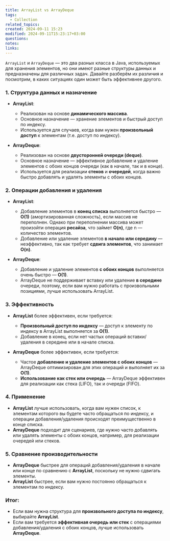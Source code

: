 ```yaml
---
title: ArrayList vs ArrayDeque
tags:
  - Collection
related_topics: 
created: 2024-09-11 15:23
modified: 2024-09-11T15:23:17+03:00
questions: 
notes: 
links: 
---
```

`ArrayList` и `ArrayDeque` — это два разных класса в Java, используемых для хранения элементов, но они имеют разные структуры данных и предназначены для различных задач. Давайте разберём их различия и посмотрим, в каких ситуациях один может быть эффективнее другого.

### 1. **Структура данных и назначение**

- **ArrayList**:
    
    - Реализован на основе **динамического массива**.
    - Основное назначение — хранение элементов и быстрый доступ по индексу.
    - Используется для случаев, когда вам нужен **произвольный доступ** к элементам (т.е. доступ по индексу).
- **ArrayDeque**:
    
    - Реализован на основе **двусторонней очереди (deque)**.
    - Основное назначение — эффективное добавление и удаление элементов с обоих концов очереди (как в начале, так и в конце).
    - Используется для реализации **стеков** и **очередей**, когда важно быстро добавлять и удалять элементы с обоих концов.

### 2. **Операции добавления и удаления**

- **ArrayList**:
    
    - Добавление элементов в **конец списка** выполняется быстро — **O(1)** (амортизированная сложность), если массив не переполнен. Однако при переполнении массива может произойти операция **ресайза**, что займет **O(n)**, где n — количество элементов.
    - Добавление или удаление элементов **в начало или середину** — неэффективно, так как требует **сдвига элементов**, что занимает **O(n)**.
- **ArrayDeque**:
    
    - Добавление и удаление элементов **с обоих концов** выполняется очень быстро — **O(1)**.
    - ArrayDeque не поддерживает вставку или удаление **в середине** очереди, поэтому, если вам нужно работать с произвольными позициями, лучше использовать ArrayList.

### 3. **Эффективность**

- **ArrayList** более эффективен, если требуется:
    
    - **Произвольный доступ по индексу** — доступ к элементу по индексу в ArrayList выполняется за **O(1)**.
    - Добавление в конец, если нет частых операций вставки/удаления в середине или в начале списка.
- **ArrayDeque** более эффективен, если требуется:
    
    - Частое **добавление и удаление элементов с обоих концов** — ArrayDeque оптимизирован для этих операций и выполняет их за **O(1)**.
    - **Использование как стек или очередь** — ArrayDeque эффективен для реализации как стека (LIFO), так и очереди (FIFO).

### 4. **Применение**

- **ArrayList** лучше использовать, когда вам нужен список, к элементам которого вы будете часто обращаться по индексу, и операции добавления/удаления происходят преимущественно в конце списка.
- **ArrayDeque** подходит для сценариев, где нужно часто добавлять или удалять элементы с обоих концов, например, для реализации очередей или стеков.

### 5. **Сравнение производительности**

- **ArrayDeque** быстрее для операций добавления/удаления в начале или конце по сравнению с **ArrayList**, поскольку не нужно сдвигать элементы.
- **ArrayList** быстрее, если вам нужно постоянно обращаться к элементам по индексу.

### Итог:

- Если вам нужна структура для **произвольного доступа по индексу**, выбирайте **ArrayList**.
- Если вам требуется **эффективная очередь или стек** с операциями добавления/удаления с обоих концов, лучше использовать **ArrayDeque**.